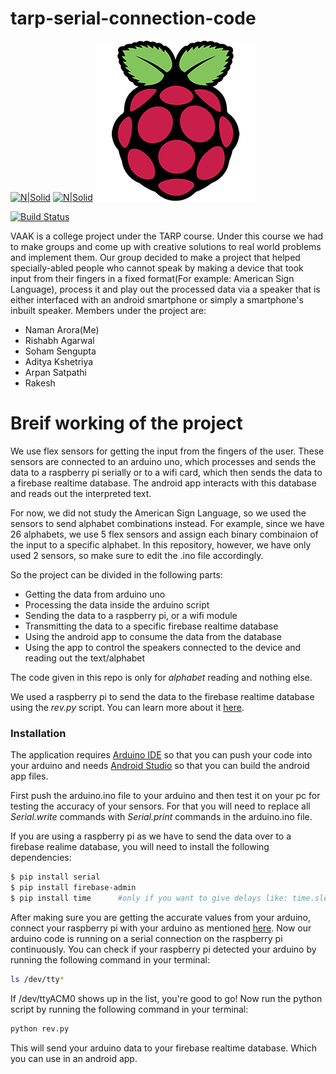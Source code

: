 # tarp-serial-connection-code
[![N|Solid](https://i.ebayimg.com/images/g/pT0AAOSwX~dWmbz4/s-l300.jpg)](https://www.arduino.cc/)
[![N|Solid](https://s3.amazonaws.com/ionic-marketplace/ionic-2-firebase-auth-starter/icon.png)](https://firebase.google.com/)
[![N|Solid](https://raw.githubusercontent.com/iiiypuk/rpi-icon/master/256.png)](https://www.raspberrypi.org/)

[![Build Status](https://travis-ci.org/joemccann/dillinger.svg?branch=master)](https://travis-ci.org/joemccann/dillinger)

VAAK is a college project under the TARP course. Under this course we had to make groups and come up with creative solutions to real world problems and implement them. Our group decided to make a project that helped specially-abled people who cannot speak by making a device that took input from their fingers in a fixed format(For example: American Sign Language), process it and play out the processed data via a speaker that is either interfaced with an android smartphone or simply a smartphone's inbuilt speaker. Members under the project are:

  - Naman Arora(Me)
  - Rishabh Agarwal
  - Soham Sengupta
  - Aditya Kshetriya
  - Arpan Satpathi
  - Rakesh

# Breif working of the project

We use flex sensors for getting the input from the fingers of the user. These sensors are connected to an arduino uno, which processes and sends the data to a raspberry pi serially or to a wifi card, which then sends the data to a firebase realtime database. The android app interacts with this database and reads out the interpreted text.

For now, we did not study the American Sign Language, so we used the sensors to send alphabet combinations instead.
For example, since we have 26 alphabets, we use 5 flex sensors and assign each binary combinaion of the input to a specific alphabet.
In this repository, however, we have only used 2 sensors, so make sure to edit the .ino file accordingly.


So the project can be divided in the following parts:
  - Getting the data from arduino uno
  - Processing the data inside the arduino script
  - Sending the data to a raspberry pi, or a wifi module
  - Transmitting the data to a specific firebase realtime database
  - Using the android app to consume the data from the database
  - Using the app to control the speakers connected to the device and reading out the text/alphabet

The code given in this repo is only for *alphabet* reading and nothing else.

We used a raspberry pi to send the data to the firebase realtime database using the *rev.py* script. You can learn more about it [here](https://www.instructables.com/id/Raspberry-Pi-Arduino-Serial-Communication/).

### Installation

The application requires [Arduino IDE](https://www.microsoft.com/en-in/p/arduino-ide/9nblggh4rsd8?ocid=badge&rtc=1&activetab=pivot%3Aoverviewtab) so that you can push your code into your arduino and needs [Android Studio](https://developer.android.com/studio) so that you can build the android app files.

First push the arduino.ino file to your arduino and then test it on your pc for testing the accuracy of your sensors. For that you will need to replace all *Serial.write* commands with *Serial.print* commands in the arduino.ino file.

If you are using a raspberry pi as we have to send the data over to a firebase realime database, you will need to install the following dependencies:


```sh
$ pip install serial
$ pip install firebase-admin
$ pip install time      #only if you want to give delays like: time.sleep(3)
```

After making sure you are getting the accurate values from your arduino, connect your raspberry pi with your arduino as mentioned [here](https://www.instructables.com/id/Raspberry-Pi-Arduino-Serial-Communication/).
Now our arduino code is running on a serial connection on the raspberry pi continuously. You can check if your raspberry pi detected your arduino by running the following command in your terminal:

```sh
ls /dev/tty*
```
If /dev/ttyACM0 shows up in the list, you're good to go!
Now run the python script by running the following command in your terminal:
```sh
python rev.py
```
This will send your arduino data to your firebase realtime database. Which you can use in an android app.
